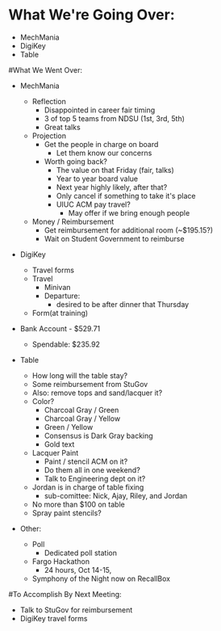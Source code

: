 # What We're Going Over:
- MechMania
- DigiKey
- Table


#What We Went Over:  

- MechMania
    - Reflection
        - Disappointed in career fair timing
        - 3 of top 5 teams from NDSU (1st, 3rd, 5th)
        - Great talks
    - Projection
        - Get the people in charge on board
            - Let them know our concerns
        - Worth going back?
            - The value on that Friday (fair, talks)
            - Year to year board value
            - Next year highly likely, after that?
            - Only cancel if something to take it's place
            - UIUC ACM pay travel?
                - May offer if we bring enough people
    - Money / Reimbursement
        - Get reimbursement for additional room (~$195.15?)
        - Wait on Student Government to reimburse

- DigiKey
    - Travel forms
    - Travel
        - Minivan
        - Departure:
            - desired to be after dinner that Thursday
    - Form(at training)

- Bank Account - $529.71
    - Spendable: $235.92

- Table
    - How long will the table stay?
    - Some reimbursement from StuGov
    - Also: remove tops and sand/lacquer it?
    - Color?
        - Charcoal Gray / Green
        - Charcoal Gray / Yellow
        - Green / Yellow
        - Consensus is Dark Gray backing
        - Gold text
    - Lacquer Paint
        - Paint / stencil ACM on it?
        - Do them all in one weekend?
        - Talk to Engineering dept on it?
    - Jordan is in charge of table fixing
        - sub-comittee: Nick, Ajay, Riley, and Jordan
    - No more than $100 on table
    - Spray paint stencils?

- Other:
    - Poll
        - Dedicated poll station 
    - Fargo Hackathon
        - 24 hours, Oct 14-15, 
    - Symphony of the Night now on RecallBox

#To Accomplish By Next Meeting:  
- Talk to StuGov for reimbursement
- DigiKey travel forms
